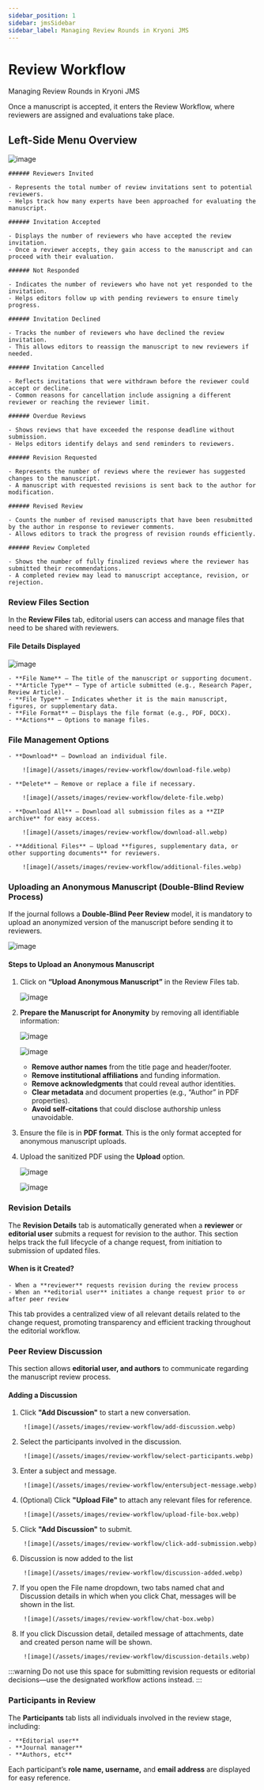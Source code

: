 ```yaml
---
sidebar_position: 1
sidebar: jmsSidebar
sidebar_label: Managing Review Rounds in Kryoni JMS
---
```


# Review Workflow

Managing Review Rounds in Kryoni JMS

Once a manuscript is accepted, it enters the Review Workflow, where reviewers are assigned and evaluations take place.

## Left-Side Menu Overview

![image](/assets/images/review-workflow/left-side-menu.webp)

    ###### Reviewers Invited

    - Represents the total number of review invitations sent to potential reviewers.
    - Helps track how many experts have been approached for evaluating the manuscript.

    ###### Invitation Accepted

    - Displays the number of reviewers who have accepted the review invitation.
    - Once a reviewer accepts, they gain access to the manuscript and can proceed with their evaluation.

    ###### Not Responded

    - Indicates the number of reviewers who have not yet responded to the invitation.
    - Helps editors follow up with pending reviewers to ensure timely progress.

    ###### Invitation Declined

    - Tracks the number of reviewers who have declined the review invitation.
    - This allows editors to reassign the manuscript to new reviewers if needed.

    ###### Invitation Cancelled

    - Reflects invitations that were withdrawn before the reviewer could accept or decline.
    - Common reasons for cancellation include assigning a different reviewer or reaching the reviewer limit.
    
    ###### Overdue Reviews

    - Shows reviews that have exceeded the response deadline without submission.
    - Helps editors identify delays and send reminders to reviewers.

    ###### Revision Requested

    - Represents the number of reviews where the reviewer has suggested changes to the manuscript.
    - A manuscript with requested revisions is sent back to the author for modification.

    ###### Revised Review

    - Counts the number of revised manuscripts that have been resubmitted by the author in response to reviewer comments.
    - Allows editors to track the progress of revision rounds efficiently.

    ###### Review Completed

    - Shows the number of fully finalized reviews where the reviewer has submitted their recommendations.
    - A completed review may lead to manuscript acceptance, revision, or rejection.

### Review Files Section

In the **Review Files** tab, editorial users can access and manage files that need to be shared with reviewers.

#### File Details Displayed

![image](/assets/images/review-workflow/file-details-displayed.webp)

    - **File Name** – The title of the manuscript or supporting document.
    - **Article Type** – Type of article submitted (e.g., Research Paper, Review Article).
    - **File Type** – Indicates whether it is the main manuscript, figures, or supplementary data.
    - **File Format** – Displays the file format (e.g., PDF, DOCX).
    - **Actions** – Options to manage files.

### File Management Options

    - **Download** – Download an individual file.

        ![image](/assets/images/review-workflow/download-file.webp)

    - **Delete** – Remove or replace a file if necessary.

        ![image](/assets/images/review-workflow/delete-file.webp)

    - **Download All** – Download all submission files as a **ZIP archive** for easy access.

        ![image](/assets/images/review-workflow/download-all.webp)

    - **Additional Files** – Upload **figures, supplementary data, or other supporting documents** for reviewers.

        ![image](/assets/images/review-workflow/additional-files.webp)

### Uploading an Anonymous Manuscript (Double-Blind Review Process)

If the journal follows a **Double-Blind Peer Review** model, it is mandatory to upload an anonymized version of the manuscript before sending it to reviewers.

![image](/assets/images/review-workflow/warning-uploading.webp  )

#### Steps to Upload an Anonymous Manuscript

1. Click on **“Upload Anonymous Manuscript”** in the Review Files tab.

    ![image](/assets/images/review-workflow/upload-anonymous.webp)

2. **Prepare the Manuscript for Anonymity** by removing all identifiable information:

    ![image](/assets/images/review-workflow/prepare-upload.webp)

    ![image](/assets/images/review-workflow/list-upload-anaonymous.webp)

    - **Remove author names** from the title page and header/footer.
    - **Remove institutional affiliations** and funding information.
    - **Remove acknowledgments** that could reveal author identities.
    - **Clear metadata** and document properties (e.g., “Author” in PDF properties).
    - **Avoid self-citations** that could disclose authorship unless unavoidable.

3. Ensure the file is in **PDF format**. This is the only format accepted for anonymous manuscript uploads.
4. Upload the sanitized PDF using the **Upload** option.

    ![image](/assets/images/review-workflow/after-file-uploaded.webp)

    ![image](/assets/images/review-workflow/display-anonymous.webp)

### Revision Details

The **Revision Details** tab is automatically generated when a **reviewer** or **editorial user** submits a request for revision to the author. This section helps track the full lifecycle of a change request, from initiation to submission of updated files.

#### When is it Created?

    - When a **reviewer** requests revision during the review process
    - When an **editorial user** initiates a change request prior to or after peer review

This tab provides a centralized view of all relevant details related to the change request, promoting transparency and efficient tracking throughout the editorial workflow.

### Peer Review Discussion

This section allows **editorial user, and authors** to communicate regarding the manuscript review process.

#### Adding a Discussion

1. Click **"Add Discussion"** to start a new conversation.

        ![image](/assets/images/review-workflow/add-discussion.webp)

2. Select the participants involved in the discussion.

        ![image](/assets/images/review-workflow/select-participants.webp)

3. Enter a subject and message.

        ![image](/assets/images/review-workflow/entersubject-message.webp)

4. (Optional) Click **"Upload File"** to attach any relevant files for reference.

        ![image](/assets/images/review-workflow/upload-file-box.webp)

5. Click **"Add Discussion"** to submit.

        ![image](/assets/images/review-workflow/click-add-submission.webp)

6. Discussion is now added to the list

        ![image](/assets/images/review-workflow/discussion-added.webp)

7. If you open the File name dropdown, two tabs named chat and Discussion details in which when you click Chat, messages will be shown in the list.

        ![image](/assets/images/review-workflow/chat-box.webp)

8. If you click Discussion detail, detailed message of attachments, date and created person name will be shown.

        ![image](/assets/images/review-workflow/discussion-details.webp)

:::warning
Do not use this space for submitting revision requests or editorial decisions—use the designated workflow actions instead.
:::

### Participants in Review

The **Participants** tab lists all individuals involved in the review stage, including:

    - **Editorial user**
    - **Journal manager**
    - **Authors, etc**

Each participant’s **role name, username,** and **email address** are displayed for easy reference.
